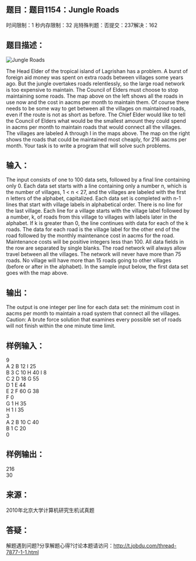 题目：题目1154：Jungle Roads
-----------
时间限制：1 秒内存限制：32 兆特殊判题：否提交：237解决：162

题目描述：
-----------
![Jungle Roads](https://raw.github.com/hustlijian/oj-jobdu/master/1154/Jungle_Roads.jpg)

The Head Elder of the tropical island of Lagrishan has a problem. A burst of foreign aid money was spent on extra roads between villages some years ago. But the jungle overtakes roads relentlessly, so the large road network is too expensive to maintain. The Council of Elders must choose to stop maintaining some roads. The map above on the left shows all the roads in use now and the cost in aacms per month to maintain them. Of course there needs to be some way to get between all the villages on maintained roads, even if the route is not as short as before. The Chief Elder would like to tell the Council of Elders what would be the smallest amount they could spend in aacms per month to maintain roads that would connect all the villages. The villages are labeled A through I in the maps above. The map on the right shows the roads that could be maintained most cheaply, for 216 aacms per month. Your task is to write a program that will solve such problems.

输入：
-----------
 The input consists of one to 100 data sets, followed by a final line containing only 0. Each data set starts with a line containing only a number n, which is the number of villages, 1 < n < 27, and the villages are labeled with the first n letters of the alphabet, capitalized. Each data set is completed with n-1 lines that start with village labels in alphabetical order. There is no line for the last village. Each line for a village starts with the village label followed by a number, k, of roads from this village to villages with labels later in the alphabet. If k is greater than 0, the line continues with data for each of the k roads. The data for each road is the village label for the other end of the road followed by the monthly maintenance cost in aacms for the road. Maintenance costs will be positive integers less than 100. All data fields in the row are separated by single blanks. The road network will always allow travel between all the villages. The network will never have more than 75 roads. No village will have more than 15 roads going to other villages (before or after in the alphabet). In the sample input below, the first data set goes with the map above.

输出：
-----------
The output is one integer per line for each data set: the minimum cost in aacms per month to maintain a road system that connect all the villages. Caution: A brute force solution that examines every possible set of roads will not finish within the one minute time limit.

样例输入：
-----------
9  
A 2 B 12 I 25  
B 3 C 10 H 40 I 8  
C 2 D 18 G 55  
D 1 E 44  
E 2 F 60 G 38  
F 0  
G 1 H 35  
H 1 I 35  
3  
A 2 B 10 C 40  
B 1 C 20  
0

样例输出：
-----------
216  
30  

来源：
-----------
2010年北京大学计算机研究生机试真题

答疑：
-----------
解题遇到问题?分享解题心得?讨论本题请访问：http://t.jobdu.com/thread-7877-1-1.html
